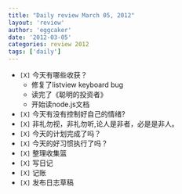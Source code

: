 ```yaml
---
title: "Daily review March 05, 2012" 
layout: 'review'
author: 'eggcaker'
date: '2012-03-05'
categories: review 2012
tags: ['daily']
---
```



  * `[X]` 今天有哪些收获？ 
    * 修复了listview keyboard bug 
    * 读完了《聪明的投资者》 
    * 开始读node.js文档 
  * `[X]` 今天有没有控制好自己的情绪? 
  * `[X]` 非礼勿视，非礼勿听,论人是非者，必是是非人。 
  * `[X]` 今天的计划完成了吗？ 
  * `[X]` 今天的好习惯执行了吗？ 
  * `[X]` 整理收集篮 
  * `[X]` 写日记 
  * `[X]` 记账 
  * `[X]` 发布日志草稿 

